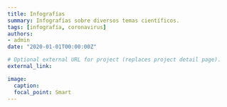 ```yaml
---
title: Infografías
summary: Infografías sobre diversos temas científicos.
tags: [infografía, coronavirus]
authors:
- admin
date: "2020-01-01T00:00:00Z"

# Optional external URL for project (replaces project detail page).
external_link: 

image:
  caption: 
  focal_point: Smart
---
```

